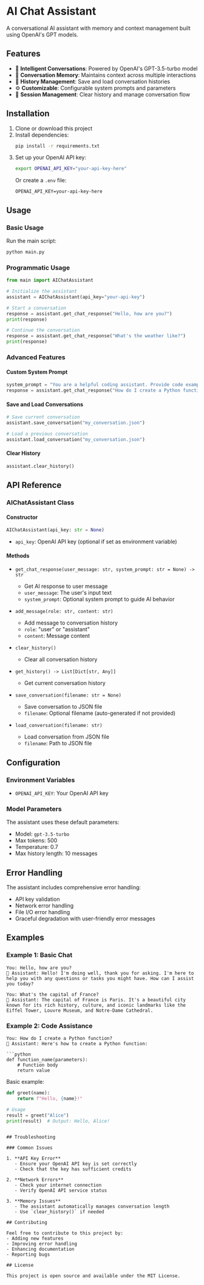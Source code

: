 # AI Chat Assistant

A conversational AI assistant with memory and context management built using OpenAI's GPT models.

## Features

- 🤖 **Intelligent Conversations**: Powered by OpenAI's GPT-3.5-turbo model
- 💾 **Conversation Memory**: Maintains context across multiple interactions
- 📝 **History Management**: Save and load conversation histories
- ⚙️ **Customizable**: Configurable system prompts and parameters
- 🔄 **Session Management**: Clear history and manage conversation flow

## Installation

1. Clone or download this project
2. Install dependencies:
   ```bash
   pip install -r requirements.txt
   ```
3. Set up your OpenAI API key:
   ```bash
   export OPENAI_API_KEY="your-api-key-here"
   ```
   Or create a `.env` file:
   ```
   OPENAI_API_KEY=your-api-key-here
   ```

## Usage

### Basic Usage

Run the main script:
```bash
python main.py
```

### Programmatic Usage

```python
from main import AIChatAssistant

# Initialize the assistant
assistant = AIChatAssistant(api_key="your-api-key")

# Start a conversation
response = assistant.get_chat_response("Hello, how are you?")
print(response)

# Continue the conversation
response = assistant.get_chat_response("What's the weather like?")
print(response)
```

### Advanced Features

#### Custom System Prompt
```python
system_prompt = "You are a helpful coding assistant. Provide code examples when relevant."
response = assistant.get_chat_response("How do I create a Python function?", system_prompt)
```

#### Save and Load Conversations
```python
# Save current conversation
assistant.save_conversation("my_conversation.json")

# Load a previous conversation
assistant.load_conversation("my_conversation.json")
```

#### Clear History
```python
assistant.clear_history()
```

## API Reference

### AIChatAssistant Class

#### Constructor
```python
AIChatAssistant(api_key: str = None)
```
- `api_key`: OpenAI API key (optional if set as environment variable)

#### Methods

- `get_chat_response(user_message: str, system_prompt: str = None) -> str`
  - Get AI response to user message
  - `user_message`: The user's input text
  - `system_prompt`: Optional system prompt to guide AI behavior

- `add_message(role: str, content: str)`
  - Add message to conversation history
  - `role`: "user" or "assistant"
  - `content`: Message content

- `clear_history()`
  - Clear all conversation history

- `get_history() -> List[Dict[str, Any]]`
  - Get current conversation history

- `save_conversation(filename: str = None)`
  - Save conversation to JSON file
  - `filename`: Optional filename (auto-generated if not provided)

- `load_conversation(filename: str)`
  - Load conversation from JSON file
  - `filename`: Path to JSON file

## Configuration

### Environment Variables
- `OPENAI_API_KEY`: Your OpenAI API key

### Model Parameters
The assistant uses these default parameters:
- Model: `gpt-3.5-turbo`
- Max tokens: 500
- Temperature: 0.7
- Max history length: 10 messages

## Error Handling

The assistant includes comprehensive error handling:
- API key validation
- Network error handling
- File I/O error handling
- Graceful degradation with user-friendly error messages

## Examples

### Example 1: Basic Chat
```
You: Hello, how are you?
🤖 Assistant: Hello! I'm doing well, thank you for asking. I'm here to help you with any questions or tasks you might have. How can I assist you today?

You: What's the capital of France?
🤖 Assistant: The capital of France is Paris. It's a beautiful city known for its rich history, culture, and iconic landmarks like the Eiffel Tower, Louvre Museum, and Notre-Dame Cathedral.
```

### Example 2: Code Assistance
```
You: How do I create a Python function?
🤖 Assistant: Here's how to create a Python function:

```python
def function_name(parameters):
    # Function body
    return value
```

Basic example:
```python
def greet(name):
    return f"Hello, {name}!"

# Usage
result = greet("Alice")
print(result)  # Output: Hello, Alice!
```
```

## Troubleshooting

### Common Issues

1. **API Key Error**
   - Ensure your OpenAI API key is set correctly
   - Check that the key has sufficient credits

2. **Network Errors**
   - Check your internet connection
   - Verify OpenAI API service status

3. **Memory Issues**
   - The assistant automatically manages conversation length
   - Use `clear_history()` if needed

## Contributing

Feel free to contribute to this project by:
- Adding new features
- Improving error handling
- Enhancing documentation
- Reporting bugs

## License

This project is open source and available under the MIT License. 